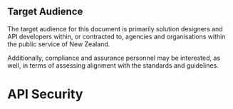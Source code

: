 <!-- order:2 -->
## Target Audience

The target audience for this document is primarily solution designers
and API developers within, or contracted to, agencies and organisations
within the public service of New Zealand.

Additionally, compliance and assurance personnel may be interested, as
well, in terms of assessing alignment with the standards and guidelines.

# API Security
